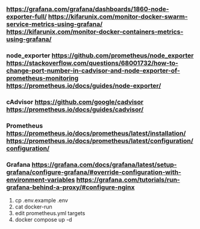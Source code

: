 ### https://grafana.com/grafana/dashboards/1860-node-exporter-full/ https://kifarunix.com/monitor-docker-swarm-service-metrics-using-grafana/ https://kifarunix.com/monitor-docker-containers-metrics-using-grafana/

### node_exporter https://github.com/prometheus/node_exporter https://stackoverflow.com/questions/68001732/how-to-change-port-number-in-cadvisor-and-node-exporter-of-prometheus-monitoring https://prometheus.io/docs/guides/node-exporter/

### cAdvisor https://github.com/google/cadvisor https://prometheus.io/docs/guides/cadvisor/

### Prometheus https://prometheus.io/docs/prometheus/latest/installation/ https://prometheus.io/docs/prometheus/latest/configuration/configuration/

### Grafana https://grafana.com/docs/grafana/latest/setup-grafana/configure-grafana/#override-configuration-with-environment-variables https://grafana.com/tutorials/run-grafana-behind-a-proxy/#configure-nginx

1. cp .env.example .env
2. cat docker-run
3. edit prometheus.yml targets
4. docker compose up -d
